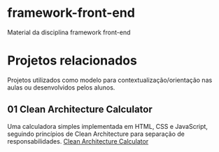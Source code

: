 # framework-front-end
Material da disciplina framework front-end

# Projetos relacionados
Projetos utilizados como modelo para contextualização/orientação nas aulas ou desenvolvidos pelos alunos.

## 01 Clean Architecture Calculator
Uma calculadora simples implementada em HTML, CSS e JavaScript, seguindo princípios de Clean Architecture para separação de responsabilidades.
[Clean Architecture Calculator](https://github.com/EmmanoelMonteiro/clean-architecture-calculator)

